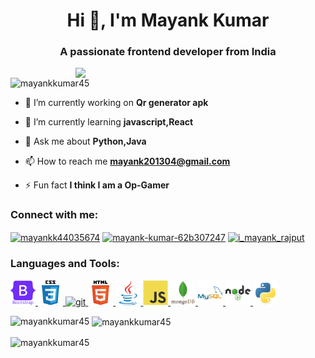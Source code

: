 <h1 align="center">Hi 👋, I'm Mayank Kumar</h1>
<h3 align="center">A passionate frontend developer from India</h3>
<img align="right" width="400" src="https://gifdb.com/images/high/programming-angry-punching-keyboard-fw45yh2e39g24ylb.gif">
<p align="left"> <img src="https://komarev.com/ghpvc/?username=mayankkumar45&label=Profile%20views&color=0e75b6&style=flat" alt="mayankkumar45" /> </p>

- 🔭 I’m currently working on **Qr generator apk**

- 🌱 I’m currently learning **javascript,React**

- 💬 Ask me about **Python,Java**

- 📫 How to reach me **mayank201304@gmail.com**

- ⚡ Fun fact **I think I am a Op-Gamer**

<h3 align="left">Connect with me:</h3>
<p align="left">
<a href="https://twitter.com/mayankk44035674" target="blank"><img align="center" src="https://raw.githubusercontent.com/rahuldkjain/github-profile-readme-generator/master/src/images/icons/Social/twitter.svg" alt="mayankk44035674" height="30" width="40" /></a>
<a href="https://linkedin.com/in/mayank-kumar-62b307247" target="blank"><img align="center" src="https://raw.githubusercontent.com/rahuldkjain/github-profile-readme-generator/master/src/images/icons/Social/linked-in-alt.svg" alt="mayank-kumar-62b307247" height="30" width="40" /></a>
<a href="https://instagram.com/i_mayank_rajput" target="blank"><img align="center" src="https://raw.githubusercontent.com/rahuldkjain/github-profile-readme-generator/master/src/images/icons/Social/instagram.svg" alt="i_mayank_rajput" height="30" width="40" /></a>
</p>

<h3 align="left">Languages and Tools:</h3>
<p align="left"> <a href="https://getbootstrap.com" target="_blank" rel="noreferrer"> <img src="https://raw.githubusercontent.com/devicons/devicon/master/icons/bootstrap/bootstrap-plain-wordmark.svg" alt="bootstrap" width="40" height="40"/> </a> <a href="https://www.w3schools.com/css/" target="_blank" rel="noreferrer"> <img src="https://raw.githubusercontent.com/devicons/devicon/master/icons/css3/css3-original-wordmark.svg" alt="css3" width="40" height="40"/> </a> <a href="https://git-scm.com/" target="_blank" rel="noreferrer"> <img src="https://www.vectorlogo.zone/logos/git-scm/git-scm-icon.svg" alt="git" width="40" height="40"/> </a> <a href="https://www.w3.org/html/" target="_blank" rel="noreferrer"> <img src="https://raw.githubusercontent.com/devicons/devicon/master/icons/html5/html5-original-wordmark.svg" alt="html5" width="40" height="40"/> </a> <a href="https://www.java.com" target="_blank" rel="noreferrer"> <img src="https://raw.githubusercontent.com/devicons/devicon/master/icons/java/java-original.svg" alt="java" width="40" height="40"/> </a> <a href="https://developer.mozilla.org/en-US/docs/Web/JavaScript" target="_blank" rel="noreferrer"> <img src="https://raw.githubusercontent.com/devicons/devicon/master/icons/javascript/javascript-original.svg" alt="javascript" width="40" height="40"/> </a> <a href="https://www.mongodb.com/" target="_blank" rel="noreferrer"> <img src="https://raw.githubusercontent.com/devicons/devicon/master/icons/mongodb/mongodb-original-wordmark.svg" alt="mongodb" width="40" height="40"/> </a> <a href="https://www.mysql.com/" target="_blank" rel="noreferrer"> <img src="https://raw.githubusercontent.com/devicons/devicon/master/icons/mysql/mysql-original-wordmark.svg" alt="mysql" width="40" height="40"/> </a> <a href="https://nodejs.org" target="_blank" rel="noreferrer"> <img src="https://raw.githubusercontent.com/devicons/devicon/master/icons/nodejs/nodejs-original-wordmark.svg" alt="nodejs" width="40" height="40"/> </a> <a href="https://www.python.org" target="_blank" rel="noreferrer"> <img src="https://raw.githubusercontent.com/devicons/devicon/master/icons/python/python-original.svg" alt="python" width="40" height="40"/> </a> </p>

<p><img align="left" src="https://github-readme-stats.vercel.app/api/top-langs?username=mayankkumar45&show_icons=true&locale=en&layout=compact" alt="mayankkumar45" /></p>

<p>&nbsp;<img align="center" src="https://github-readme-stats.vercel.app/api?username=mayankkumar45&show_icons=true&locale=en" alt="mayankkumar45" /></p>

<p><img align="center" src="https://github-readme-streak-stats.herokuapp.com/?user=mayankkumar45&" alt="mayankkumar45" /></p>
